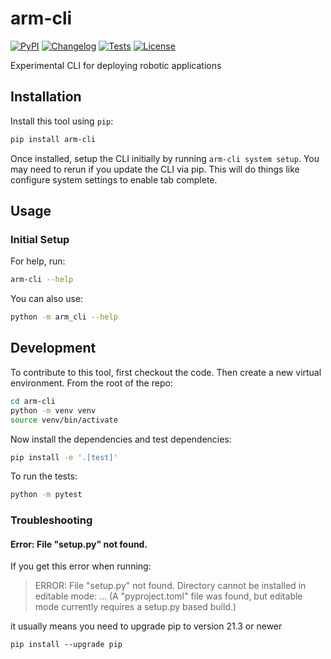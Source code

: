 # arm-cli

[![PyPI](https://img.shields.io/pypi/v/arm-cli.svg)](https://pypi.org/project/arm-cli/)
[![Changelog](https://img.shields.io/github/v/release/mpowelson/arm-cli?include_prereleases&label=changelog)](https://github.com/mpowelson/arm-cli/releases)
[![Tests](https://github.com/mpowelson/arm-cli/actions/workflows/test.yml/badge.svg)](https://github.com/mpowelson/arm-cli/actions/workflows/test.yml)
[![License](https://img.shields.io/badge/license-Apache%202.0-blue.svg)](https://github.com/mpowelson/arm-cli/blob/master/LICENSE)

Experimental CLI for deploying robotic applications

## Installation

Install this tool using `pip`:
```bash
pip install arm-cli
```

Once installed, setup the CLI initially by running `arm-cli system setup`. You may need to rerun if you update the CLI via pip. This will do things like configure system settings to enable tab complete.

## Usage
### Initial Setup 
For help, run:
```bash
arm-cli --help
```
You can also use:


```bash
python -m arm_cli --help
```
## Development

To contribute to this tool, first checkout the code. Then create a new virtual environment. From the root of the repo:
```bash
cd arm-cli
python -m venv venv
source venv/bin/activate
```
Now install the dependencies and test dependencies:
```bash
pip install -e '.[test]'
```
To run the tests:
```bash
python -m pytest
```
### Troubleshooting

#### Error: File "setup.py" not found.
If you get this error when running:

> ERROR: File "setup.py" not found. Directory cannot be installed in editable mode: ...
(A "pyproject.toml" file was found, but editable mode currently requires a setup.py based build.)

it usually means you need to upgrade pip to version 21.3 or newer
```
pip install --upgrade pip
```



